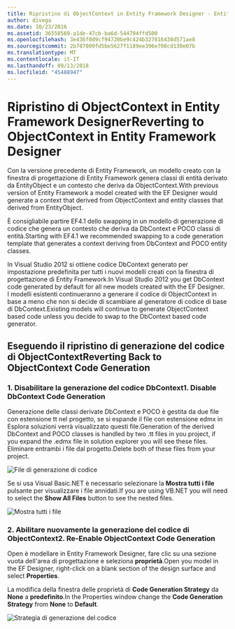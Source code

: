 ```yaml
---
title: Ripristino di ObjectContext in Entity Framework Designer - Entity Framework 6
author: divega
ms.date: 10/23/2016
ms.assetid: 36550569-a1de-47cb-ba6d-544794ffd500
ms.openlocfilehash: 3e436f0d9cf94720be9c424b327816438d571ae8
ms.sourcegitcommit: 2b787009fd5be5627f1189ee396e708cd130e07b
ms.translationtype: MT
ms.contentlocale: it-IT
ms.lasthandoff: 09/13/2018
ms.locfileid: "45488947"
---
```

# <a name="reverting-to-objectcontext-in-entity-framework-designer"></a><span data-ttu-id="b69d0-102">Ripristino di ObjectContext in Entity Framework Designer</span><span class="sxs-lookup"><span data-stu-id="b69d0-102">Reverting to ObjectContext in Entity Framework Designer</span></span>
<span data-ttu-id="b69d0-103">Con la versione precedente di Entity Framework, un modello creato con la finestra di progettazione di Entity Framework genera classi di entità derivato da EntityObject e un contesto che deriva da ObjectContext.</span><span class="sxs-lookup"><span data-stu-id="b69d0-103">With previous version of Entity Framework a model created with the EF Designer would generate a context that derived from ObjectContext and entity classes that derived from EntityObject.</span></span>

<span data-ttu-id="b69d0-104">È consigliabile partire EF4.1 dello swapping in un modello di generazione di codice che genera un contesto che deriva da DbContext e POCO classi di entità.</span><span class="sxs-lookup"><span data-stu-id="b69d0-104">Starting with EF4.1 we recommended swapping to a code generation template that generates a context deriving from DbContext and POCO entity classes.</span></span>

<span data-ttu-id="b69d0-105">In Visual Studio 2012 si ottiene codice DbContext generato per impostazione predefinita per tutti i nuovi modelli creati con la finestra di progettazione di Entity Framework.</span><span class="sxs-lookup"><span data-stu-id="b69d0-105">In Visual Studio 2012 you get DbContext code generated by default for all new models created with the EF Designer.</span></span> <span data-ttu-id="b69d0-106">I modelli esistenti continueranno a generare il codice di ObjectContext in base a meno che non si decide di scambiare al generatore di codice di base di DbContext.</span><span class="sxs-lookup"><span data-stu-id="b69d0-106">Existing models will continue to generate ObjectContext based code unless you decide to swap to the DbContext based code generator.</span></span>

## <a name="reverting-back-to-objectcontext-code-generation"></a><span data-ttu-id="b69d0-107">Eseguendo il ripristino di generazione del codice di ObjectContext</span><span class="sxs-lookup"><span data-stu-id="b69d0-107">Reverting Back to ObjectContext Code Generation</span></span>

### <a name="1-disable-dbcontext-code-generation"></a><span data-ttu-id="b69d0-108">1. Disabilitare la generazione del codice DbContext</span><span class="sxs-lookup"><span data-stu-id="b69d0-108">1. Disable DbContext Code Generation</span></span>

<span data-ttu-id="b69d0-109">Generazione delle classi derivate DbContext e POCO è gestita da due file con estensione tt nel progetto, se si espande il file con estensione edmx in Esplora soluzioni verrà visualizzato questi file.</span><span class="sxs-lookup"><span data-stu-id="b69d0-109">Generation of the derived DbContext and POCO classes is handled by two .tt files in you project, if you expand the .edmx file in solution explorer you will see these files.</span></span> <span data-ttu-id="b69d0-110">Eliminare entrambi i file dal progetto.</span><span class="sxs-lookup"><span data-stu-id="b69d0-110">Delete both of these files from your project.</span></span>

![File di generazione di codice](~/ef6/media/codegenfiles.png)

<span data-ttu-id="b69d0-112">Se si usa Visual Basic.NET è necessario selezionare la **Mostra tutti i file** pulsante per visualizzare i file annidati.</span><span class="sxs-lookup"><span data-stu-id="b69d0-112">If you are using VB.NET you will need to select the **Show All Files** button to see the nested files.</span></span>

![Mostra tutti i file](~/ef6/media/showallfiles.png)

### <a name="2-re-enable-objectcontext-code-generation"></a><span data-ttu-id="b69d0-114">2. Abilitare nuovamente la generazione del codice di ObjectContext</span><span class="sxs-lookup"><span data-stu-id="b69d0-114">2. Re-Enable ObjectContext Code Generation</span></span>

<span data-ttu-id="b69d0-115">Open è modellare in Entity Framework Designer, fare clic su una sezione vuota dell'area di progettazione e seleziona **proprietà**.</span><span class="sxs-lookup"><span data-stu-id="b69d0-115">Open you model in the EF Designer, right-click on a blank section of the design surface and select **Properties**.</span></span>

<span data-ttu-id="b69d0-116">La modifica della finestra delle proprietà di **Code Generation Strategy** da **None** a **predefinito**.</span><span class="sxs-lookup"><span data-stu-id="b69d0-116">In the Properties window change the **Code Generation Strategy** from **None** to **Default**.</span></span>

![Strategia di generazione del codice](~/ef6/media/codegenstrategy.png)
